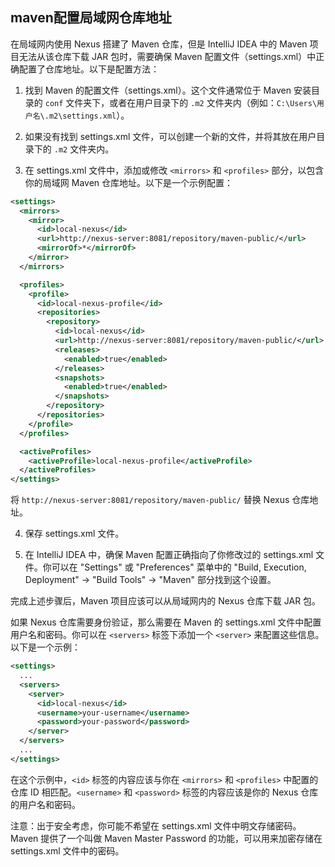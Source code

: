 ## maven配置局域网仓库地址
在局域网内使用 Nexus 搭建了 Maven 仓库，但是 IntelliJ IDEA 中的 Maven 项目无法从该仓库下载 JAR 包时，需要确保 Maven 配置文件（settings.xml）中正确配置了仓库地址。以下是配置方法：

1. 找到 Maven 的配置文件（settings.xml）。这个文件通常位于 Maven 安装目录的 `conf` 文件夹下，或者在用户目录下的 `.m2` 文件夹内（例如：`C:\Users\用户名\.m2\settings.xml`）。

2. 如果没有找到 settings.xml 文件，可以创建一个新的文件，并将其放在用户目录下的 `.m2` 文件夹内。

3. 在 settings.xml 文件中，添加或修改 `<mirrors>` 和 `<profiles>` 部分，以包含你的局域网 Maven 仓库地址。以下是一个示例配置：

```xml
<settings>
  <mirrors>
    <mirror>
      <id>local-nexus</id>
      <url>http://nexus-server:8081/repository/maven-public/</url>
      <mirrorOf>*</mirrorOf>
    </mirror>
  </mirrors>

  <profiles>
    <profile>
      <id>local-nexus-profile</id>
      <repositories>
        <repository>
          <id>local-nexus</id>
          <url>http://nexus-server:8081/repository/maven-public/</url>
          <releases>
            <enabled>true</enabled>
          </releases>
          <snapshots>
            <enabled>true</enabled>
          </snapshots>
        </repository>
      </repositories>
    </profile>
  </profiles>

  <activeProfiles>
    <activeProfile>local-nexus-profile</activeProfile>
  </activeProfiles>
</settings>
```

将 `http://nexus-server:8081/repository/maven-public/` 替换 Nexus 仓库地址。

4. 保存 settings.xml 文件。

5. 在 IntelliJ IDEA 中，确保 Maven 配置正确指向了你修改过的 settings.xml 文件。你可以在 "Settings" 或 "Preferences" 菜单中的 "Build, Execution, Deployment" -> "Build Tools" -> "Maven" 部分找到这个设置。

完成上述步骤后，Maven 项目应该可以从局域网内的 Nexus 仓库下载 JAR 包。

如果 Nexus 仓库需要身份验证，那么需要在 Maven 的 settings.xml 文件中配置用户名和密码。你可以在 `<servers>` 标签下添加一个 `<server>` 来配置这些信息。以下是一个示例：

```xml
<settings>
  ...
  <servers>
    <server>
      <id>local-nexus</id>
      <username>your-username</username>
      <password>your-password</password>
    </server>
  </servers>
  ...
</settings>
```

在这个示例中，`<id>` 标签的内容应该与你在 `<mirrors>` 和 `<profiles>` 中配置的仓库 ID 相匹配。`<username>` 和 `<password>` 标签的内容应该是你的 Nexus 仓库的用户名和密码。

注意：出于安全考虑，你可能不希望在 settings.xml 文件中明文存储密码。Maven 提供了一个叫做 Maven Master Password 的功能，可以用来加密存储在 settings.xml 文件中的密码。